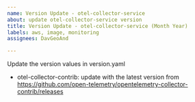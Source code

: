 ```yaml
---
name: Version Update - otel-collector-service
about: update otel-collector-service version
title: Version Update - otel-collector-service (Month Year)
labels: aws, image, monitoring
assignees: DavGeoAnd

---
```


Update the version values in version.yaml
- otel-collector-contrib: update with the latest version from https://github.com/open-telemetry/opentelemetry-collector-contrib/releases
